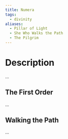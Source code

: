 ```yaml
---
title: Numera
tags:
  - divinity
aliases:
  - Pillar of Light
  - She Who Walks the Path
  - The Pilgrim
---
```

# Description
...

## The First Order
...

## Walking the Path
...
